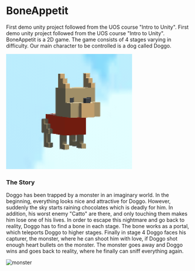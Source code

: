 # BoneAppetit
First demo unity project followed from the UOS course "Intro to Unity". First demo unity project followed from the UOS course "Intro to Unity".
BoneAppetit is a 2D game. The game consists of 4 stages varying in difficulty. Our main character to be controlled is a dog called Doggo.


![Doggo](Images/doggo.png)

### The Story
Doggo has been trapped by a monster in an imaginary world. In the beginning, everything looks nice and attractive for Doggo. However, suddenly the sky starts raining chocolates which is deadly for him. In addition, his worst enemy "Catto" are there, and only touching them makes him lose one of his lives. 
In order to escape this nightmare and go back to reality, Doggo has to find a bone in each stage. The bone works as a portal, which teleports Doggo to higher stages. Finally in stage 4 Doggo faces his capturer, the monster, where he can shoot him with love, if Doggo shot enough heart bullets on the monster. The monster goes away and Doggo wins and goes back to reality, where he finally can sniff everything again.

![monster](https://user-images.githubusercontent.com/49908515/176936697-d4a3a91a-feea-4111-bf63-9e16c716525a.PNG)
